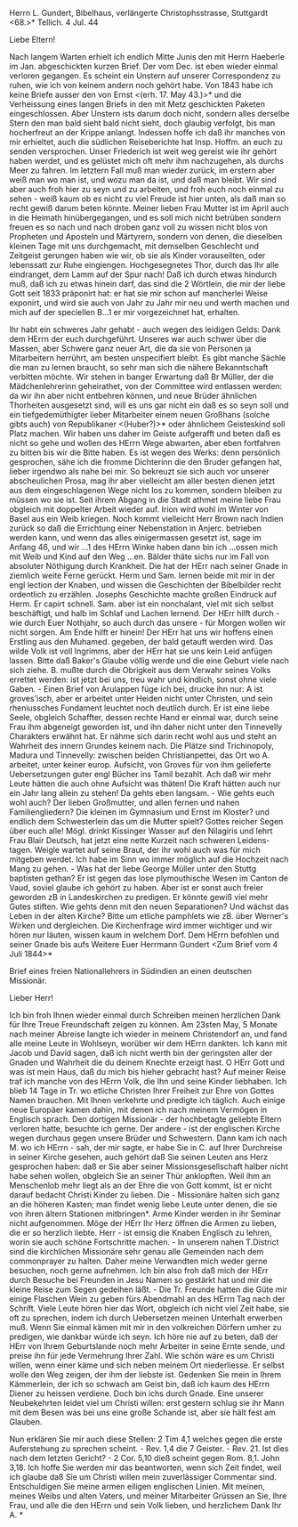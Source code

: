 Herrn L. Gundert, Bibelhaus, verlängerte Christophsstrasse, Stuttgardt 
<68.>* Tellich. 4 Jul. 44

Liebe Eltern!

Nach langem Warten erhielt ich endlich Mitte Junis den mit Herrn Haeberle im Jan. abgeschickten kurzen Brief. Der vom Dec. ist eben wieder einmal verloren gegangen. Es scheint ein Unstern auf unserer Correspondenz zu ruhen, wie ich von keinem andern noch gehört habe. Von 1843 habe ich keine Briefe ausser den von Ernst <(erh. 17. May 43.)>* und die Verheissung eines langen Briefs in den mit Metz geschickten Paketen eingeschlossen. Aber Unstern ists darum doch nicht, sondern alles derselbe Stern den man bald sieht bald nicht sieht, doch glaubig verfolgt, bis man hocherfreut an der Krippe anlangt. Indessen hoffe ich daß ihr manches von mir erhieltet, auch die südlichen Reiseberichte hat Insp. Hoffm. an euch zu senden versprochen. Unser Friederich ist weit weg gereist wie ihr gehört haben werdet, und es gelüstet mich oft mehr ihm nachzugehen, als durchs Meer zu fahren. Im letztern Fall muß man wieder zurück, im erstern aber weiß man wo man ist, und wozu man da ist, und daß man bleibt. Wir sind aber auch froh hier zu seyn und zu arbeiten, und froh euch noch einmal zu sehen - weiß kaum ob es nicht zu viel Freude ist hier unten, als daß man so recht gewiß darum beten könnte. Meiner lieben Frau Mutter ist im April auch in die Heimath hinübergegangen, und es soll mich nicht betrüben sondern freuen es so nach und nach droben ganz voll zu wissen nicht blos von Propheten und Aposteln und Märtyrern, sondern von denen, die dieselben kleinen Tage mit uns durchgemacht, mit demselben Geschlecht und Zeitgeist gerungen haben wie wir, ob sie als Kinder vorauseilten, oder lebenssatt zur Ruhe eingiengen. Hochgesegnetes Thor, durch das Ihr alle eindranget, dem Lamm auf der Spur nach! Daß ich durch etwas hindurch muß, daß ich zu etwas hinein darf, das sind die 2 Wörtlein, die mir der liebe Gott seit 1833 präponirt hat: er hat sie mir schon auf mancherlei Weise exponirt, und wird sie auch von Jahr zu Jahr mir neu und werth machen und mich auf der speciellen B...1 er mir vorgezeichnet hat, erhalten.

Ihr habt ein schweres Jahr gehabt - auch wegen des leidigen Gelds: Dank dem HErrn der euch durchgeführt. Unseres war auch schwer über die Massen, aber Schwere ganz neuer Art, die da sie von Personen ja Mitarbeitern herrührt, am besten unspecifiert bleibt. Es gibt manche Sächle die man zu lernen braucht, so sehr man sich die nähere Bekanntschaft verbitten möchte. Wir stehen in banger Erwartung daß Br Müller, der die Mädchenlehrerinn geheirathet, von der Committee wird entlassen werden: da wir ihn aber nicht entbehren können, und neue Brüder ähnlichen Thorheiten ausgesetzt sind, will es uns gar nicht ein daß es so seyn soll und ein tiefgedemüthigter lieber Mitarbeiter einem neuen Großhans (solche gibts auch) von Republikaner <(Huber?)>* oder ähnlichem Geisteskind soll Platz machen. Wir haben uns daher im Geiste aufgerafft und beten daß es nicht so gehe und wollen des HErrn Wege abwarten, aber eben fortfahren zu bitten bis wir die Bitte haben. Es ist wegen des Werks: denn persönlich gesprochen, sähe ich die fromme Dichterinn die den Bruder gefangen hat, lieber irgendwo als nahe bei mir. So bekreuzt sie sich auch vor unserer abscheulichen Prosa, mag ihr aber vielleicht am aller besten dienen jetzt aus dem eingeschlagenen Wege nicht los zu kommen, sondern bleiben zu müssen wo sie ist. Seit ihrem Abgang in die Stadt athmet meine liebe Frau obgleich mit doppelter Arbeit wieder auf. Irion wird wohl im Winter von Basel aus ein Weib kriegen. Noch kommt vielleicht Herr Brown nach Indien zurück so daß die Errichtung einer Nebenstation in Anjerc. betrieben werden kann, und wenn das alles einigermassen gesetzt ist, sage im Anfang 46, und wir ...1 des HErrn Winke haben dann bin ich ...ossen mich mit Weib und Kind auf den Weg ...en. Bälder thäte sichs nur im Fall von absoluter Nöthigung durch Krankheit. Die hat der HErr nach seiner Gnade in ziemlich weite Ferne gerückt. Herm und Sam. lernen beide mit mir in der engl lection der Knaben, und wissen die Geschichten der Bibelbilder recht ordentlich zu erzählen. Josephs Geschichte machte großen Eindruck auf Herm. Er capirt schnell. Sam. aber ist ein nonchalant, viel mit sich selbst beschäftigt, und halb im Schlaf und Lachen lernend. Der HErr hilft durch - wie durch Euer Nothjahr, so auch durch das unsere - für Morgen wollen wir nicht sorgen. Am Ende hilft er hinein! Der HErr hat uns wir hoffens einen Erstling aus den Muhamed. gegeben, der bald getauft werden wird. Das wilde Volk ist voll Ingrimms, aber der HErr hat sie uns kein Leid anfügen lassen. Bitte daß Baker's Glaube völlig werde und die eine Geburt viele nach sich ziehe. B. mußte durch die Obrigkeit aus dem Verwahr seines Volks errettet werden: ist jetzt bei uns, treu wahr und kindlich, sonst ohne viele Gaben. - Einen Brief von Arulappen füge ich bei, drucke ihn nur: A ist groves'isch, aber er arbeitet unter Heiden nicht unter Christen, und sein rheniussches Fundament leuchtet noch deutlich durch. Er ist eine liebe Seele, obgleich Schaffter, dessen rechte Hand er einmal war, durch seine Frau ihm abgeneigt geworden ist, und ihn daher nicht unter den Tinnevelly Charakters erwähnt hat. Er nähme sich darin recht wohl aus und steht an Wahrheit des innern Grundes keinem nach. Die Plätze sind Trichinopoly, Madura und Tinnevelly: zwischen beiden Christianpettei, das Ort wo A. arbeitet, unter keiner europ. Aufsicht, von Groves für von ihm gelieferte Uebersetzungen guter engl Bücher ins Tamil bezahlt. Ach daß wir mehr Leute hätten die auch ohne Aufsicht was thäten! Die Kraft hätten auch nur ein Jahr lang allein zu stehen! Da gehts eben langsam. - Wie gehts euch wohl auch? Der lieben Großmutter, und allen fernen und nahen Familiengliedern? Die kleinen im Gymnasium und Ernst im Kloster? und endlich dem Schwesterlein das um die Mutter spielt? Gottes reicher Segen über euch alle! 
Mögl. drinkt Kissinger Wasser auf den Nilagiris und lehrt Frau Blair Deutsch, hat jetzt eine nette Kurzeit nach schweren Leidens-tagen. Weigle wartet auf seine Braut, der ihr wohl auch was für mich mitgeben werdet. Ich habe im Sinn wo immer möglich auf die Hochzeit nach Mang zu gehen. - Was hat der liebe George Müller unter den Stuttg baptisten gethan? Er ist gegen das lose plymouthische Wesen im Canton de Vaud, soviel glaube ich gehört zu haben. Aber ist er sonst auch freier geworden zB in Landeskirchen zu predigen. Er könnte gewiß viel mehr Gutes stiften. Wie gehts denn mit den neuen Separationen? Und wächst das Leben in der alten Kirche? Bitte um etliche pamphlets wie zB. über Werner's Wirken und dergleichen. Die Kirchenfrage wird immer wichtiger und wir hören nur läuten, wissen kaum in welchem Dorf. Dem HErrn befohlen und seiner Gnade bis aufs Weitere
 Euer Herrmann Gundert
<Zum Brief vom 4 Juli 1844>*

 Brief eines freien Nationallehrers in Südindien
 an einen deutschen Missionär.

Lieber Herr!

Ich bin froh Ihnen wieder einmal durch Schreiben meinen herzlichen Dank für Ihre Treue Freundschaft zeigen zu können. Am 23sten May, 5 Monate nach meiner Abreise langte ich wieder in meinem Christendorf an, und fand alle meine Leute in Wohlseyn, worüber wir dem HErrn dankten. Ich kann mit Jacob und David sagen, daß ich nicht werth bin der geringsten aller der Gnaden und Wahrheit die du deinem Knechte erzeigt hast. O HErr Gott und was ist mein Haus, daß du mich bis hieher gebracht hast? Auf meiner Reise traf ich manche von des HErrn Volk, die Ihn und seine Kinder liebhaben. Ich blieb 14 Tage in Tr. wo etliche Christen Ihrer Freiheit zur Ehre von Gottes Namen brauchen. Mit Ihnen verkehrte und predigte ich täglich. Auch einige neue Europäer kamen dahin, mit denen ich nach meinem Vermögen in Englisch sprach. Den dortigen Missionär - der hochbetagte geliebte Eltern verloren hatte, besuchte ich gerne. Der andere - ist der englischen Kirche wegen durchaus gegen unsere Brüder und Schwestern. Dann kam ich nach M. wo ich HErrn - sah, der mir sagte, er habe Sie in C. auf Ihrer Durchreise in seiner Kirche gesehen, auch gehört daß Sie seinen Leuten ans Herz gesprochen haben: daß er Sie aber seiner Missionsgesellschaft halber nicht habe sehen wollen, obgleich Sie an seiner Thür anklopften. Weil ihm an Menschenlob mehr liegt als an der Ehre die von Gott kommt, ist er nicht darauf bedacht Christi Kinder zu lieben. Die - Missionäre halten sich ganz an die höheren Kasten; man findet wenig liebe Leute unter denen, die sie von ihren ältern Stationen mitbringen*. Arme Kinder werden in ihr Seminar nicht aufgenommen. Möge der HErr Ihr Herz öffnen die Armen zu lieben, die er so herzlich liebte. Herr - ist emsig die Knaben Englisch zu lehren, worin sie auch schöne Fortschritte machen. - In unserem nahen T.District sind die kirchlichen Missionäre sehr genau alle Gemeinden nach dem commonprayer zu halten. Daher meine Verwandten mich weder gerne besuchen, noch gerne aufnehmen. Ich bin also froh daß mich der HErr durch Besuche bei Freunden in Jesu Namen so gestärkt hat und mir die kleine Reise zum Segen gedeihen läßt. - Die Tr. Freunde hatten die Güte mir einige Flaschen Wein zu geben fürs Abendmahl an des HErrn Tag nach der Schrift. Viele Leute hören hier das Wort, obgleich ich nicht viel Zeit habe, sie oft zu sprechen, indem ich durch Uebersetzen meinen Unterhalt erwerben muß. Wenn Sie einmal kämen mit mir in den volkreichen Dörfern umher zu predigen, wie dankbar würde ich seyn. Ich höre nie auf zu beten, daß der HErr von Ihrem Geburtslande noch mehr Arbeiter in seine Ernte sende, und preise ihn für jede Vermehrung Ihrer Zahl. Wie schön wäre es um Christi willen, wenn einer käme und sich neben meinem Ort niederliesse. Er selbst wolle den Weg zeigen, der ihm der liebste ist. Gedenken Sie mein in Ihrem Kämmerlein, der ich so schwach am Geist bin, daß ich kaum des HErrn Diener zu heissen verdiene. Doch bin ichs durch Gnade. Eine unserer Neubekehrten leidet viel um Christi willen: erst gestern schlug sie ihr Mann mit dem Besen was bei uns eine große Schande ist, aber sie hält fest am Glauben.

Nun erklären Sie mir auch diese Stellen: 2 Tim 4,1 welches gegen die erste Auferstehung zu sprechen scheint. - Rev. 1,4 die 7 Geister. - Rev. 21. Ist dies nach dem letzten Gericht? - 2 Cor. 5,10 dieß scheint gegen Rom. 8,1. John 3,18. Ich hoffe Sie werden mir das beantworten, wenn sich Zeit findet, weil ich glaube daß Sie um Christi willen mein zuverlässiger Commentar sind. Entschuldigen Sie meine armen eiligen englischen Linien. 
Mit meinen, meines Weibs und alten Vaters, und meiner Mitarbeiter Grüssen an Sie, Ihre Frau, und alle die den HErrn und sein Volk lieben, und herzlichem Dank
 Ihr A.
 <Arulappen>*

